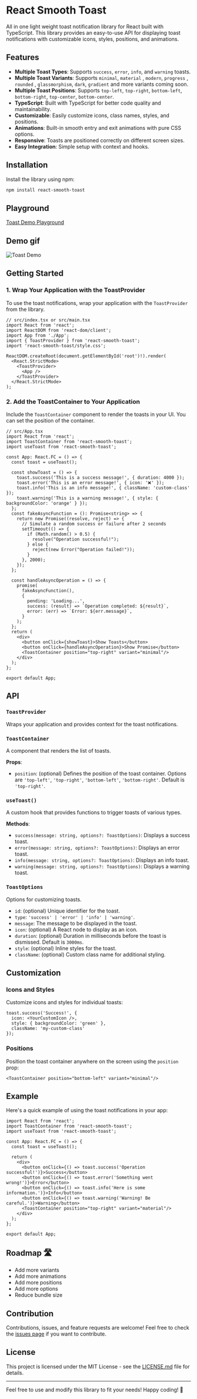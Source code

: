 # React Smooth Toast

All in one light weight toast notification library for React built with TypeScript. This library provides an easy-to-use API for displaying toast notifications with customizable icons, styles, positions, and animations.

## Features

- **Multiple Toast Types**: Supports `success`, `error`, `info`, and `warning` toasts.
- **Multiple Toast Variants**: Supports `minimal`, `material` , `modern`, `progress` , `rounded` , `glassmorphism`, `dark`, `gradient` and more variants coming soon.
- **Multiple Toast Positions**: Supports `top-left`, `top-right`, `bottom-left`, `bottom-right`, `top-center`, `bottom-center`.
- **TypeScript**: Built with TypeScript for better code quality and maintainability.
- **Customizable**: Easily customize icons, class names, styles, and positions.
- **Animations**: Built-in smooth entry and exit animations with pure CSS options.
- **Responsive**: Toasts are positioned correctly on different screen sizes.
- **Easy Integration**: Simple setup with context and hooks.

## Installation

Install the library using npm:


```bash
npm install react-smooth-toast
```
## Playground
[Toast Demo Playground](https://react-smooth-toast.vercel.app)

## Demo gif
![Toast Demo](https://raw.githubusercontent.com/m-sohaibnadeem/react-smooth-toast/main/src/assets/react-smooth-demo.gif)


## Getting Started

### 1. Wrap Your Application with the ToastProvider

To use the toast notifications, wrap your application with the `ToastProvider` from the library.

```tsx
// src/index.tsx or src/main.tsx
import React from 'react';
import ReactDOM from 'react-dom/client';
import App from './App';
import { ToastProvider } from 'react-smooth-toast';
import 'react-smooth-toast/style.css';

ReactDOM.createRoot(document.getElementById('root')!).render(
  <React.StrictMode>
    <ToastProvider>
      <App />
    </ToastProvider>
  </React.StrictMode>
);
```

### 2. Add the ToastContainer to Your Application

Include the `ToastContainer` component to render the toasts in your UI. You can set the position of the container.

```tsx
// src/App.tsx
import React from 'react';
import ToastContainer from 'react-smooth-toast';
import useToast from 'react-smooth-toast';

const App: React.FC = () => {
  const toast = useToast();

  const showToast = () => {
    toast.success('This is a success message!', { duration: 4000 });
    toast.error('This is an error message!', { icon: '❌' });
    toast.info('This is an info message!', { className: 'custom-class' });
    toast.warning('This is a warning message!', { style: { backgroundColor: 'orange' } });
  };
  const fakeAsyncFunction = (): Promise<string> => {
    return new Promise((resolve, reject) => {
      // Simulate a random success or failure after 2 seconds
      setTimeout(() => {
        if (Math.random() > 0.5) {
          resolve("Operation successful!");
        } else {
          reject(new Error("Operation failed!"));
        }
      }, 2000);
    });
  };

  const handleAsyncOperation = () => {
    promise(
      fakeAsyncFunction(),
      {
        pending: 'Loading...',
        success: (result) => `Operation completed: ${result}`,
        error: (err) => `Error: ${err.message}`,
      }
    );
  };
  return (
    <div>
      <button onClick={showToast}>Show Toasts</button>
      <button onClick={handleAsyncOperation}>Show Promise</button>
      <ToastContainer position="top-right" variant="minimal"/>
    </div>
  );
};

export default App;
```

## API

### `ToastProvider`

Wraps your application and provides context for the toast notifications.

### `ToastContainer`

A component that renders the list of toasts. 

**Props**:

- `position`: (optional) Defines the position of the toast container. Options are `'top-left'`, `'top-right'`, `'bottom-left'`, `'bottom-right'`. Default is `'top-right'`.

### `useToast()`

A custom hook that provides functions to trigger toasts of various types.

**Methods**:

- `success(message: string, options?: ToastOptions)`: Displays a success toast.
- `error(message: string, options?: ToastOptions)`: Displays an error toast.
- `info(message: string, options?: ToastOptions)`: Displays an info toast.
- `warning(message: string, options?: ToastOptions)`: Displays a warning toast.

### `ToastOptions`

Options for customizing toasts.

- `id`: (optional) Unique identifier for the toast.
- `type`: `'success' | 'error' | 'info' | 'warning'`.
- `message`: The message to be displayed in the toast.
- `icon`: (optional) A React node to display as an icon.
- `duration`: (optional) Duration in milliseconds before the toast is dismissed. Default is `3000ms`.
- `style`: (optional) Inline styles for the toast.
- `className`: (optional) Custom class name for additional styling.

## Customization

### Icons and Styles

Customize icons and styles for individual toasts:

```tsx
toast.success('Success!', {
  icon: <YourCustomIcon />,
  style: { backgroundColor: 'green' },
  className: 'my-custom-class'
});
```

### Positions

Position the toast container anywhere on the screen using the `position` prop:

```tsx
<ToastContainer position="bottom-left" variant="minimal"/>
```


## Example

Here's a quick example of using the toast notifications in your app:

```tsx
import React from 'react';
import ToastContainer from 'react-smooth-toast';
import useToast from 'react-smooth-toast';

const App: React.FC = () => {
  const toast = useToast();

  return (
    <div>
      <button onClick={() => toast.success('Operation successful!')}>Success</button>
      <button onClick={() => toast.error('Something went wrong!')}>Error</button>
      <button onClick={() => toast.info('Here is some information.')}>Info</button>
      <button onClick={() => toast.warning('Warning! Be careful.')}>Warning</button>
      <ToastContainer position="top-right" variant="material"/>
    </div>
  );
};

export default App;
```

## Roadmap 🛣️

- Add more variants
- Add more animations
- Add more positions
- Add more options
- Reduce bundle size

## Contribution

Contributions, issues, and feature requests are welcome! Feel free to check the [issues page](#) if you want to contribute.

## License

This project is licensed under the MIT License - see the [LICENSE.md](LICENSE.md) file for details.

---

Feel free to use and modify this library to fit your needs! Happy coding! 🚀
```

